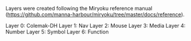 Layers were created following the Miryoku reference manual (https://github.com/manna-harbour/miryoku/tree/master/docs/reference).

Layer 0: Colemak-DH
Layer 1: Nav
Layer 2: Mouse
Layer 3: Media
Layer 4: Number
Layer 5: Symbol
Layer 6: Function
